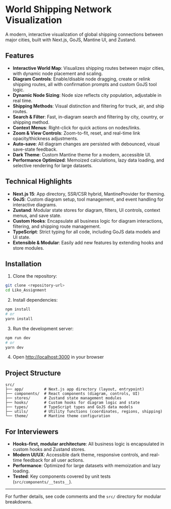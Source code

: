 # World Shipping Network Visualization

A modern, interactive visualization of global shipping connections between major cities, built with Next.js, GoJS, Mantine UI, and Zustand.

## Features

- **Interactive World Map**: Visualizes shipping routes between major cities, with dynamic node placement and scaling.
- **Diagram Controls**: Enable/disable node dragging, create or relink shipping routes, all with confirmation prompts and custom GoJS tool logic.
- **Dynamic Node Sizing**: Node size reflects city population, adjustable in real time.
- **Shipping Methods**: Visual distinction and filtering for truck, air, and ship routes.
- **Search & Filter**: Fast, in-diagram search and filtering by city, country, or shipping method.
- **Context Menus**: Right-click for quick actions on nodes/links.
- **Zoom & View Controls**: Zoom-to-fit, reset, and real-time link opacity/thickness adjustments.
- **Auto-save**: All diagram changes are persisted with debounced, visual save-state feedback.
- **Dark Theme**: Custom Mantine theme for a modern, accessible UI.
- **Performance Optimized**: Memoized calculations, lazy data loading, and selective rendering for large datasets.

## Technical Highlights

- **Next.js 15**: App directory, SSR/CSR hybrid, MantineProvider for theming.
- **GoJS**: Custom diagram setup, tool management, and event handling for interactive diagrams.
- **Zustand**: Modular state stores for diagram, filters, UI controls, context menus, and save state.
- **Custom Hooks**: Encapsulate all business logic for diagram interactions, filtering, and shipping route management.
- **TypeScript**: Strict typing for all code, including GoJS data models and UI state.
- **Extensible & Modular**: Easily add new features by extending hooks and store modules.

## Installation

1. Clone the repository:

```bash
git clone <repository-url>
cd Liko_Assignment
```

2. Install dependencies:

```bash
npm install
# or
yarn install
```

3. Run the development server:

```bash
npm run dev
# or
yarn dev
```

4. Open [http://localhost:3000](http://localhost:3000) in your browser

## Project Structure

```
src/
├── app/         # Next.js app directory (layout, entrypoint)
├── components/  # React components (diagram, controls, UI)
├── stores/      # Zustand state management modules
├── hooks/       # Custom hooks for diagram logic and state
├── types/       # TypeScript types and GoJS data models
├── utils/       # Utility functions (coordinates, regions, shipping)
└── theme/       # Mantine theme configuration
```

## For Interviewers

- **Hooks-first, modular architecture**: All business logic is encapsulated in custom hooks and Zustand stores.
- **Modern UI/UX**: Accessible dark theme, responsive controls, and real-time feedback for all user actions.
- **Performance**: Optimized for large datasets with memoization and lazy loading.
- **Tested**: Key components covered by unit tests (`src/components/__tests__`).

---

For further details, see code comments and the `src/` directory for modular breakdowns.
